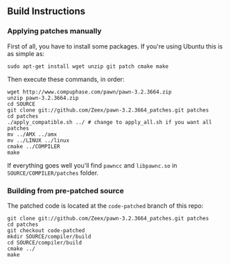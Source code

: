 Build Instructions
------------------

### Applying patches manually

First of all, you have to install some packages. If you're using Ubuntu this is
as simple as:

    sudo apt-get install wget unzip git patch cmake make

Then execute these commands, in order:

    wget http://www.compuphase.com/pawn/pawn-3.2.3664.zip
    unzip pawn-3.2.3664.zip
    cd SOURCE
    git clone git://github.com/Zeex/pawn-3.2.3664_patches.git patches
    cd patches
    ./apply_compatible.sh ../ # change to apply_all.sh if you want all patches
    mv ../AMX ../amx
    mv ../LINUX ../linux
    cmake ../COMPILER
    make

If everything goes well you'll find `pawncc` and `libpawnc.so` in
`SOURCE/COMPILER/patches` folder.

### Building from pre-patched source

The patched code is located at the `code-patched` branch of this repo:

    git clone git://github.com/Zeex/pawn-3.2.3664_patches.git patches
    cd patches
    git checkout code-patched
    mkdir SOURCE/compiler/build
    cd SOURCE/compiler/build
    cmake ../
    make